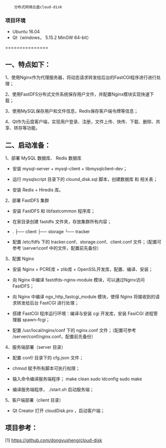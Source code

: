 
    	分布式网络云盘cloud-disk

### 项目环境
* Ubuntu 16.04
* Qt（windows， 5.15.2 MinGW 64-bit）

===============

一、特点如下：
------------
1、使用Nginx作为代理服务器，将动态请求转发给后台的FastCGI程序进行进行处理；

2、使用FastDFS分布式文件系统保存用户文件，并配置Nginx模块实现快速下载；

3、使用MySQL保存用户和文件信息，Redis保存客户端令牌等信息；

4、Qt作为云盘客户端，实现用户登录、注册，文件上传、快传、下载、删除、共享、转存等功能。

二、启动准备：
------------

1、部署 MySQL 数据库、 Redis 数据库

* 安装 mysql-server + mysql-client + libmysqlclient-dev；

* 运行 mysqlscript 目录下的 clound_disk.sql 脚本，创建数据库 和 相关表；

* 安装 Redis + Hiredis 库。

2、部署 FastDFS 集群

* 安装 FastDFS  和 libfastcommon 程序库；

* 在家目录创建 fastdfs 文件夹，存放集群所有内容；
* .
├── client
├── storage
└── tracker

* 配置 /etc/fdfs 下的 tracker.conf、storage.conf、client.conf  文件；（配置可参考 \server\conf 中的文件，配置前先备份）

3、配置 Nginx

* 安装 Nginx + PCRE库 + zlib库 + OpenSSL开发库，配置、编译、安装；

* 向 Nginx 中编译 fastdfds-nginx-module 模块，可以通过Nginx访问FastDFS；

* 向 Nginx 中编译 ngx_http_fastcgi_module 模块，使得 Nginx 将接收到的请求转发给后台 FastCGI 进行处理；

* 搭建 FastCGI 程序运行环境：编译与安装 cgi 开发库，安装 FasiCGI 进程管理器 spawn-fcgi；

* 配置 /usr/local/nginx/conf 下的 nginx.conf 文件；（配置可参考 /server/conf/nginx.conf，配置前先备份）

4、服务端部署（server 目录）

* 配置 conf/ 目录下的 cfg.json 文件；

* chmod 赋予所有脚本可执行权限；

* 输入命令编译服务端程序；
make clean
sudo ldconfig 
sudo make

* 编译服务端程序， ./start.sh 启动服务端；

5、客户端部署（client 目录）

* Qt Creator 打开 cloudDisk.pro ，启动客户端；


项目参考：
------------
[1] https://github.com/dongyusheng/cloud-disk
